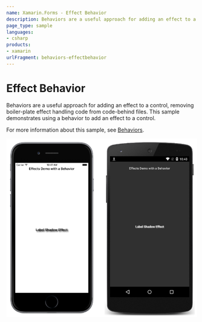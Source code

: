 ```yaml
---
name: Xamarin.Forms - Effect Behavior
description: Behaviors are a useful approach for adding an effect to a control, removing boiler-plate effect handling code from code-behind files
page_type: sample
languages:
- csharp
products:
- xamarin
urlFragment: behaviors-effectbehavior
---
```

# Effect Behavior

Behaviors are a useful approach for adding an effect to a control, removing boiler-plate effect handling code from code-behind files. This sample demonstrates using a behavior to add an effect to a control.

For more information about this sample, see [Behaviors](https://docs.microsoft.com/xamarin/xamarin-forms/app-fundamentals/behaviors/).

![Effect Behavior application screenshot](Screenshots/01All.png "Effect Behavior application screenshot")
